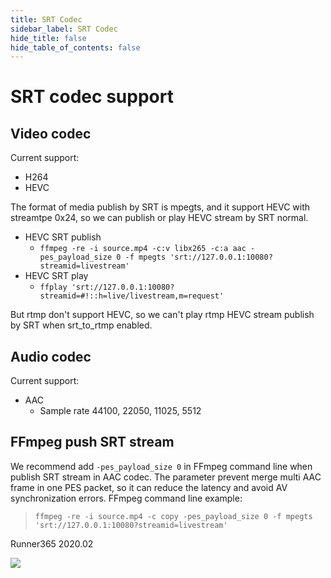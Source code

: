 ```yaml
---
title: SRT Codec
sidebar_label: SRT Codec
hide_title: false
hide_table_of_contents: false
---
```


# SRT codec support

## Video codec

Current support:
* H264
* HEVC

The format of media publish by SRT is mpegts, and it support HEVC with streamtpe 0x24, so we can publish or play HEVC stream by SRT normal.

* HEVC SRT publish
    - `ffmpeg -re -i source.mp4 -c:v libx265 -c:a aac -pes_payload_size 0 -f mpegts 'srt://127.0.0.1:10080?streamid=livestream'`
* HEVC SRT play
    - `ffplay 'srt://127.0.0.1:10080?streamid=#!::h=live/livestream,m=request'` 

But rtmp don't support HEVC, so we can't play rtmp HEVC stream publish by SRT when srt_to_rtmp enabled.

## Audio codec

Current support:
* AAC
    - Sample rate 44100, 22050, 11025, 5512

## FFmpeg push SRT stream

We recommend add `-pes_payload_size 0` in FFmpeg command line when publish SRT stream in AAC codec. 
The parameter prevent merge multi AAC frame in one PES packet, so it can reduce the latency and avoid AV synchronization errors.
FFmpeg command line example:
> `ffmpeg -re -i source.mp4 -c copy -pes_payload_size 0 -f mpegts 'srt://127.0.0.1:10080?streamid=livestream'`

Runner365 2020.02

![](https://ossrs.net/gif/v1/sls.gif?site=ossrs.io&path=/lts/doc/en/v6/srt-codec)


